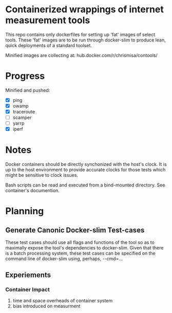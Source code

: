 # Containerized wrappings of internet measurement tools

This repo contains only dockerfiles for setting up 'fat' images of select tools.
These 'fat' images are to be run through docker-slim to produce lean, quick deployments
of a standard toolset.

Minified images are collecting at: hub.docker.com/r/chrismisa/contools/

# Progress

Minified and pushed:
- [x] ping
- [x] owamp
- [x] traceroute
- [ ] scamper
- [ ] yarrp
- [x] iperf

# Notes

Docker containers should be directly synchonized with the host's clock.
It is up to the host environment to provide accurate clocks for those
tests which might be sensitive to clock issues.

Bash scripts can be read and executed from a bind-mounted directory.
See container's documention.

# Planning

## Generate Canonic Docker-slim Test-cases

These test cases should use all flags and functions of the tool so as to
maximally expose the tool's dependencies to docker-slim.
Given that there is a batch processing system, these test cases can be
specified on the command line of docker-slim using, perhaps, --cmd=...

## Experiements

### Container Impact

1. time and space overheads of container system
2. bias introduced on measurment
